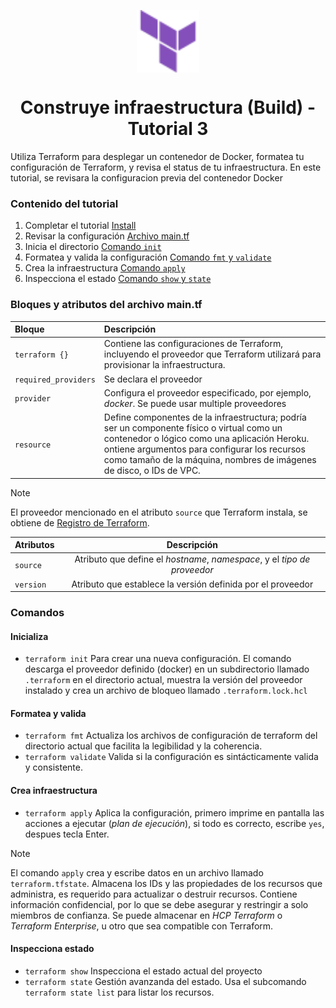 <p align='center'><img src='/logo.svg' align='center' height='100'></p>
<h1 align='center'>Construye infraestructura (Build) - Tutorial 3</h1>

<p>
Utiliza Terraform para desplegar un contenedor de Docker, formatea tu configuración de Terraform, y revisa el status de tu infraestructura.
En este tutorial, se revisara la configuracion previa del contenedor Docker
</p>

### Contenido del tutorial

1. Completar el tutorial [Install](/docker-tutorial/1-install/)
2. Revisar la configuración [Archivo main.tf](#bloques-y-atributos-del-archivo-maintf)
3. Inicia el directorio [Comando `init`](#inicializa "Comando de terraform")
4. Formatea y valida la configuración [Comando `fmt` y `validate`](#formatea-y-valida "Comandos de terraform")
5. Crea la infraestructura [Comando `apply`](#crea-infraestructura "Comando de terraform")
6. Inspecciona el estado [Comando `show` y `state`](#inspecciona-estado)


### Bloques y atributos del archivo main.tf

| Bloque               | Descripción   |
| :------------------- | :----------   |
| `terraform {}`       |   Contiene las configuraciones de Terraform, incluyendo el proveedor que Terraform utilizará para provisionar la infraestructura.   |
| `required_providers` |   Se declara el proveedor   |
| `provider`           |   Configura el proveedor especificado, por ejemplo, _docker_. Se puede usar multiple proveedores   |
| `resource`           |  Define componentes de la infraestructura; podría ser un componente físico o virtual como un contenedor o lógico como una aplicación Heroku. ontiene argumentos para configurar los recursos como tamaño de la máquina, nombres de imágenes de disco, o IDs de VPC.   |

> [!Note]
> El proveedor mencionado en el atributo `source` que Terraform instala, se obtiene de [Registro de Terraform](https://registry.terraform.io/?product_intent=terraform).

| Atributos   |   Descripción   |
| :---------- | :-------------: |
| `source`   |   Atributo que define el _hostname_, _namespace_, y el _tipo de proveedor_   |
| `version`   |   Atributo que establece la versión definida por el proveedor   |

### Comandos

#### Inicializa

- `terraform init` Para crear una nueva configuración. El comando descarga el proveedor definido (docker) en un subdirectorio llamado `.terraform` en el directorio actual, muestra la versión del proveedor instalado y crea un archivo de bloqueo llamado `.terraform.lock.hcl`

#### Formatea y valida

- `terraform fmt` Actualiza los archivos de configuración de terraform del directorio actual que facilita la legibilidad y la coherencia.
- `terraform validate` Valida si la configuración es sintácticamente valida y consistente.

#### Crea infraestructura

- `terraform apply` Aplica la configuración, primero imprime en pantalla las acciones a ejecutar (_plan de ejecución_), si todo es correcto, escribe `yes`, despues tecla Enter.

>[!Note]
> El comando `apply` crea y escribe datos en un archivo llamado `terraform.tfstate`. Almacena los IDs y las propiedades de los recursos que administra, es requerido para actualizar o destruir recursos. Contiene información confidencial, por lo que se debe asegurar y restringir a solo miembros de confianza. Se puede almacenar en _HCP Terraform_ o _Terraform Enterprise_, u otro que sea compatible con Terraform.

#### Inspecciona estado

- `terraform show` Inspecciona el estado actual del proyecto
- `terraform state` Gestión avanzanda del estado. Usa el subcomando `terraform state list` para listar los recursos.